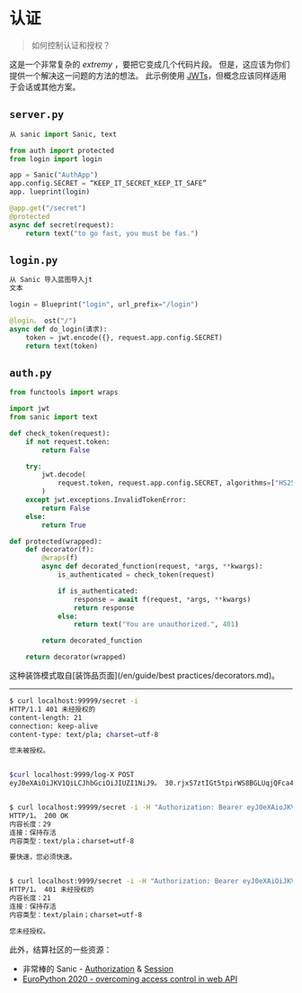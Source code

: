 # 认证

> 如何控制认证和授权？

这是一个非常复杂的 _extremy_ ，要把它变成几个代码片段。 但是，这应该为你们提供一个解决这一问题的方法的想法。 此示例使用 [JWTs](https://jwt.io/)，但概念应该同样适用于会话或其他方案。

## `server.py`

```python
从 sanic import Sanic, text

from auth import protected
from login import login

app = Sanic("AuthApp")
app.config.SECRET = “KEEP_IT_SECRET_KEEP_IT_SAFE”
app. lueprint(login)

@app.get("/secret")
@protected
async def secret(request):
    return text("to go fast, you must be fas.")
```

## `login.py`

```python
从 Sanic 导入蓝图导入jt
文本

login = Blueprint("login", url_prefix="/login")

@login。 ost("/")
async def do_login(请求):
    token = jwt.encode({}, request.app.config.SECRET)
    return text(token)
```

## `auth.py`

```python
from functools import wraps

import jwt
from sanic import text

def check_token(request):
    if not request.token:
        return False

    try:
        jwt.decode(
            request.token, request.app.config.SECRET, algorithms=["HS256"]
        )
    except jwt.exceptions.InvalidTokenError:
        return False
    else:
        return True

def protected(wrapped):
    def decorator(f):
        @wraps(f)
        async def decorated_function(request, *args, **kwargs):
            is_authenticated = check_token(request)

            if is_authenticated:
                response = await f(request, *args, **kwargs)
                return response
            else:
                return text("You are unauthorized.", 401)

        return decorated_function

    return decorator(wrapped)
```

这种装饰模式取自[装饰品页面](/en/guide/best practices/decorators.md)。

---

```bash
$ curl localhost:99999/secret -i
HTTP/1.1 401 未经授权的
content-length: 21
connection: keep-alive
content-type: text/pla; charset=utf-8

您未被授权。


$curl localhost:9999/log-X POST
eyJ0eXAiOiJKV1QiLCJhbGciOiJIUZI1NiJ9。 30.rjxS7ztIGt5tpirWS8BGLUqjQFca4QOetHcZTi061DE


$ curl localhost:99999/secret -i -H "Authorization: Bearer eyJ0eXAioJKV1QiLCJhbGciOiJIUZI1NiJ9.e30.rjxS7ztIGt5tpirWS8BGLUqjQFca4QOetZTi061DE"
HTTP/1。 200 OK
内容长度：29
连接：保持存活
内容类型：text/pla；charset=utf-8

要快速，您必须快速。


$ curl localhost:9999/secret -i -H "Authorization: Bearer eyJ0eXAiOiJKV1QiLCJhbGciOiJIUZI1NiJ9. 30.BAD"                                        
HTTP/1。 401 未经授权的
内容长度：21
连接：保持存活
内容类型：text/plain；charset=utf-8

您未经授权。
```

此外，结算社区的一些资源：

- 非常棒的 Sanic - [Authorization](https://github.com/mekicha/awesome-sanic/blob/master/README.md#认证) & [Session](https://github.com/mekicha/awesome-sanic/blob/master/README.md#session)
- [EuroPython 2020 - overcoming access control in web API](https://www.youtube.com/watch?v=Uqgoj43ky6A)
